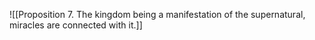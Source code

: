 ![[Proposition 7. The kingdom being a manifestation of the supernatural, miracles are connected with it.]]